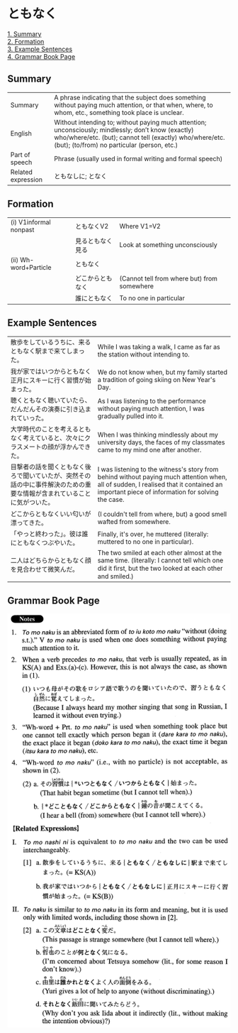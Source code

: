 # ともなく

[1. Summary](#summary)<br>
[2. Formation](#formation)<br>
[3. Example Sentences](#example-sentences)<br>
[4. Grammar Book Page](#grammar-book-page)<br>


## Summary

<table><tr>   <td>Summary</td>   <td>A phrase indicating that the subject does something without paying much attention, or that when, where, to whom, etc., something took place is unclear.</td></tr><tr>   <td>English</td>   <td>Without intending to; without paying much attention; unconsciously; mindlessly; don’t know (exactly) who/where/etc. (but); cannot tell (exactly) who/where/etc. (but); (to/from) no particular (person, etc.)</td></tr><tr>   <td>Part of speech</td>   <td>Phrase (usually used in formal writing and formal speech)</td></tr><tr>   <td>Related expression</td>   <td>ともなしに; となく</td></tr></table>

## Formation

<table class="table"><tbody><tr class="tr head"><td class="td"><span class="numbers">(i)</span> <span class="bold">V1informal nonpast</span></td><td class="td"><span class="concept">ともなく</span><span>V2</span></td><td class="td"><span>Where V1=V2</span></td></tr><tr class="tr"><td class="td"></td><td class="td"><span>見る</span><span class="concept">ともなく</span><span>見る</span></td><td class="td"><span>Look at something unconsciously</span></td></tr><tr class="tr head"><td class="td"><span class="numbers">(ii)</span> <span class="bold">Wh-word+Particle</span></td><td class="td"><span class="concept">ともなく</span></td><td class="td"></td></tr><tr class="tr"><td class="td"></td><td class="td"><span>どこから</span><span class="concept">ともなく</span></td><td class="td"><span>(Cannot tell from where but) from somewhere</span></td></tr><tr class="tr"><td class="td"></td><td class="td"><span>誰に</span><span class="concept">ともなく</span></td><td class="td"><span>To no one in particular</span></td></tr></tbody></table>

## Example Sentences

<table><tr>   <td>散歩をしているうちに、来るともなく駅まで来てしまった。</td>   <td>While I was taking a walk, I came as far as the station without intending to.</td></tr><tr>   <td>我が家ではいつからともなく正月にスキーに行く習慣が始まった。</td>   <td>We do not know when, but my family started a tradition of going skiing on New Year's Day.</td></tr><tr>   <td>聴くともなく聴いていたら、だんだんその演奏に引き込まれていった。</td>   <td>As I was listening to the performance without paying much attention, I was gradually pulled into it.</td></tr><tr>   <td>大学時代のことを考えるともなく考えていると、次々にクラスメートの顔が浮かんできた。</td>   <td>When I was thinking mindlessly about my university days, the faces of my classmates came to my mind one after another.</td></tr><tr>   <td>目撃者の話を聞くともなく後ろで聞いていたが、突然その話の中に事件解決のための重要な情報が含まれていることに気がついた。</td>   <td>I was listening to the witness's story from behind without paying much attention when, all of sudden, I realised that it contained an important piece of information for solving the case.</td></tr><tr>   <td>どこからともなくいい匂いが漂ってきた。</td>   <td>(I couldn't tell from where, but) a good smell wafted from somewhere.</td></tr><tr>   <td>「やっと終わった」。彼は誰にともなくつぶやいた。</td>   <td>Finally, it's over, he muttered (literally: muttered to no one in particular).</td></tr><tr>   <td>二人はどちらからともなく顔を見合わせて微笑んだ。</td>   <td>The two smiled at each other almost at the same time. (literally: I cannot tell which one did it ﬁrst, but the two looked at each other and smiled.)</td></tr></table>

## Grammar Book Page

![](../img/Advancedともなく.png)

